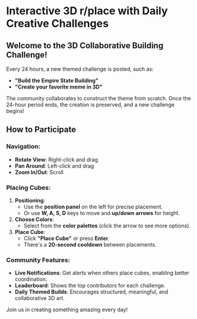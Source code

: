 # Interactive 3D r/place with Daily Creative Challenges

## Welcome to the 3D Collaborative Building Challenge!

Every 24 hours, a new themed challenge is posted, such as:
- **"Build the Empire State Building"**
- **"Create your favorite meme in 3D"**

The community collaborates to construct the theme from scratch. Once the 24-hour period ends, the creation is preserved, and a new challenge begins!

## How to Participate

### Navigation:
- **Rotate View**: Right-click and drag
- **Pan Around**: Left-click and drag
- **Zoom In/Out**: Scroll

### Placing Cubes:
1. **Positioning**:
   - Use the **position panel** on the left for precise placement.
   - Or use **W, A, S, D** keys to move and **up/down arrows** for height.
2. **Choose Colors**:
   - Select from the **color palettes** (click the arrow to see more options).
3. **Place Cube**:
   - Click **"Place Cube"** or press **Enter**.
   - There's a **20-second cooldown** between placements.

### Community Features:
- **Live Notifications**: Get alerts when others place cubes, enabling better coordination.
- **Leaderboard**: Shows the top contributors for each challenge.
- **Daily Themed Builds**: Encourages structured, meaningful, and collaborative 3D art.

Join us in creating something amazing every day!